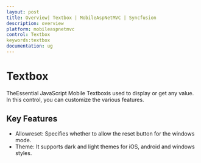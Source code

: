 ```yaml
---
layout: post
title: Overview| Textbox | MobileAspNetMVC | Syncfusion
description: overview
platform: mobileaspnetmvc
control: Textbox
keywords:textbox
documentation: ug
---
```


# Textbox

TheEssential JavaScript Mobile Textboxis used to display or get any value. In this control, you can customize the various features. 

## Key Features

* Allowreset: Specifies whether to allow the reset button for the windows mode.
* Theme: It supports dark and light themes for iOS, android and windows styles.
